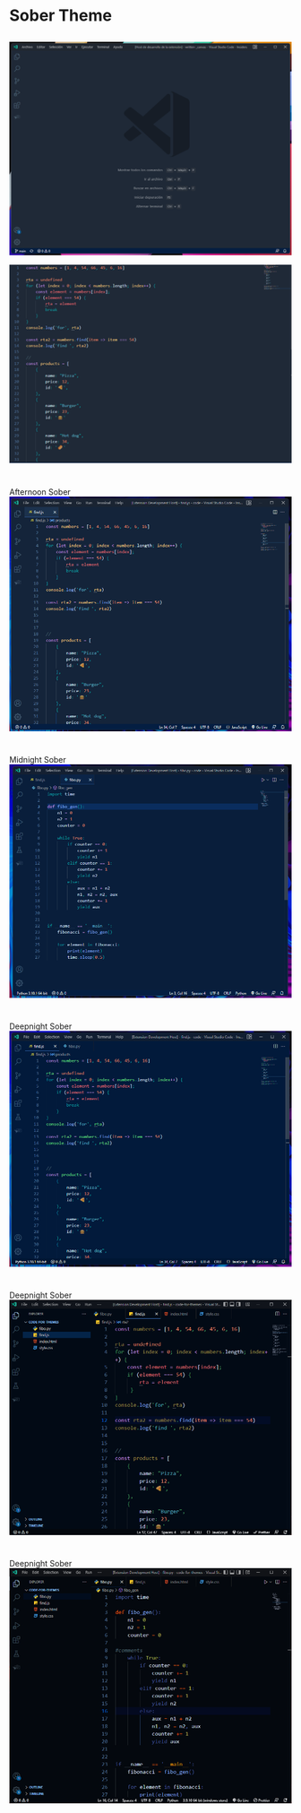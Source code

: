 # Sober Theme
## 
![This is an image](https://github.com/yesomac/sober/blob/master/codeII.png?raw=true)

![This is an image](https://github.com/yesomac/sober/blob/master/codeIII.png?raw=true)
#
Afternoon Sober
![This is a image](https://github.com/yesomac/sober/blob/master/afternoonII.png?raw=true)

#
Midnight Sober
![This is a image](https://github.com/yesomac/sober/blob/master/midnight.png?raw=true)

#
Deepnight Sober
![This is a image](https://github.com/yesomac/sober/blob/master/deepnight.png?raw=true)

#
Deepnight Sober
![This is a image](https://github.com/yesomac/sober/blob/master/sober-blue-haze.png?raw=true)

#
Deepnight Sober
![This is a image](https://github.com/yesomac/sober/blob/master/sober-blue-hazeII.png?raw=true)
